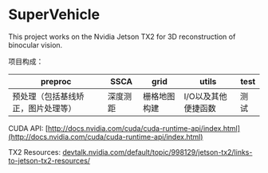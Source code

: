 # SuperVehicle
This project works on the Nvidia Jetson TX2 for 3D reconstruction of binocular vision.

项目构成：

| preproc |SSCA | grid | utils | test |
|------------|-----------|--------|--------|---------|
| 预处理（包括基线矫正，图片处理等） | 深度测距 | 栅格地图构建 | I/O以及其他便捷函数 | 测试|

CUDA API:
[http://docs.nvidia.com/cuda/cuda-runtime-api/index.html](http://docs.nvidia.com/cuda/cuda-runtime-api/index.html)

TX2 Resources:
[devtalk.nvidia.com/default/topic/998129/jetson-tx2/links-to-jetson-tx2-resources/](devtalk.nvidia.com/default/topic/998129/jetson-tx2/links-to-jetson-tx2-resources/)
